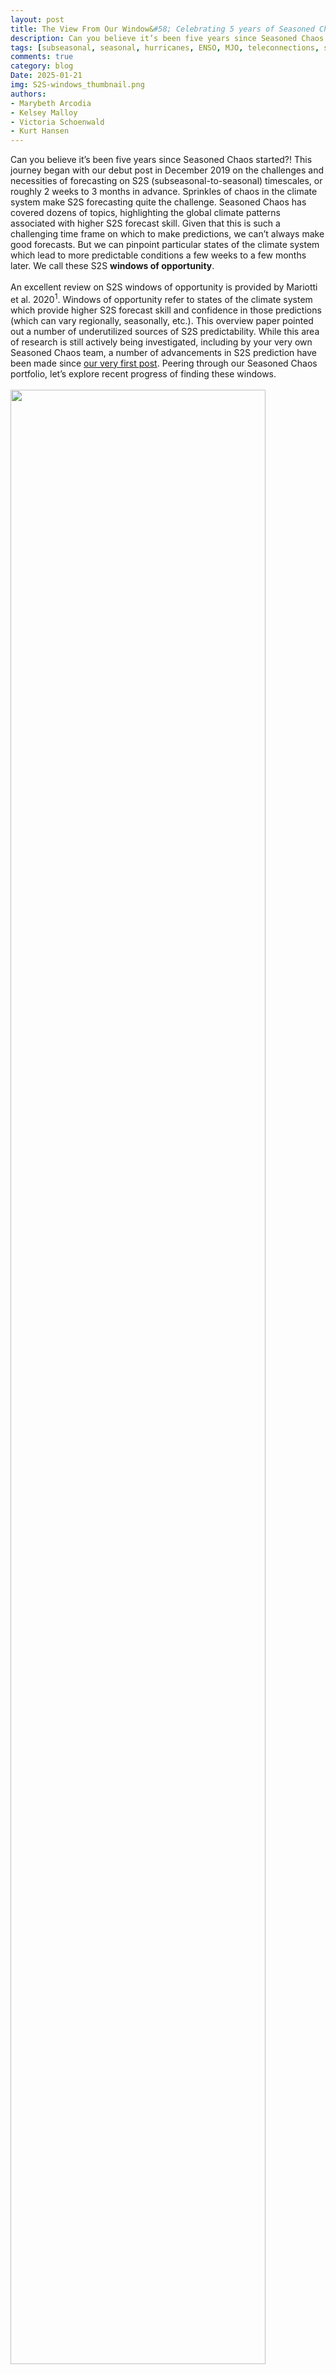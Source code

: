 ```yaml
---
layout: post
title: The View From Our Window&#58; Celebrating 5 years of Seasoned Chaos and S2S Research
description: Can you believe it’s been five years since Seasoned Chaos started?! This journey began with our debut post in December 2019 on the challenges and necessities of forecasting on S2S (subseasonal-to-seasonal) timescales, or roughly 2 weeks to 3 months in advance.
tags: [subseasonal, seasonal, hurricanes, ENSO, MJO, teleconnections, stratosphere, storms, NAO, PNA, predictability, flooding, monsoons]
comments: true
category: blog
Date: 2025-01-21
img: S2S-windows_thumbnail.png
authors:
- Marybeth Arcodia
- Kelsey Malloy
- Victoria Schoenwald
- Kurt Hansen
---
```



Can you believe it’s been five years since Seasoned Chaos started?! This journey began with our debut post in December 2019 on the challenges and necessities of forecasting on S2S (subseasonal-to-seasonal) timescales, or roughly 2 weeks to 3 months in advance. Sprinkles of chaos in the climate system make S2S forecasting quite the challenge. Seasoned Chaos has covered dozens of topics, highlighting the global climate patterns associated with higher S2S forecast skill. Given that this is such a challenging time frame on which to make predictions, we can’t always make good forecasts. But we can pinpoint particular states of the climate system which lead to more predictable conditions a few weeks to a few months later. We call these S2S **windows of opportunity**.
<br><br>
An excellent review on S2S windows of opportunity is provided by Mariotti et al. 2020<sup>1</sup>. Windows of opportunity refer to states of the climate system which provide higher S2S forecast skill and confidence in those predictions (which can vary regionally, seasonally, etc.). This overview paper pointed out a number of underutilized sources of S2S predictability. While this area of research is still actively being investigated, including by your very own Seasoned Chaos team, a number of advancements in S2S prediction have been made since [our very first post](https://seasonedchaos.github.io/a-personality-test-for-our-climate-system-the-basis-for-forecasting-in-between/). Peering through our Seasoned Chaos portfolio, let’s explore recent progress of finding these windows.
<br><br>
<img src="/assets/img/S2S-windows.png" width="90%">
<br><br>
We make a note here that this should not be seen as a comprehensive review of all progress made in S2S prediction since the start of the decade. Rather we highlight new research on topics covered by Seasoned Chaos and how these have contributed to advances in S2S prediction and general understanding of our climate system. In this post, windows of opportunity sections are organized as such: first, we give an overview of the dominant teleconnections that describe global climate, then, we outline by “impact” with discussions on remote influences (i.e., relevant sources of the predictability from the aforementioned [teleconnections](https://www.climate.gov/news-features/blogs/enso/what-are-teleconnections-connecting-earths-climate-patterns-global)).
<br>
<h2>General Climate (temperature and precipitation patterns and their extremes)</h2>

<h3><i>MJO and ENSO teleconnections</i></h3>

Starting out with some of our favorites, tropical sources of heating – primarily [MJO](https://seasonedchaos.github.io/What-Can-the-Tropics-Tell-Us-About-Next-Weeks-Weather/) and [ENSO](https://seasonedchaos.github.io/Round-1-ENSO-is-King/) – dominate S2S predictability. Need a refresher? The MJO is defined by large-scale, slow-moving storminess moving across the tropical Indian and Pacific Oceans. ENSO is defined by monthly fluctuations in the tropical Pacific sea surface temperatures (SSTs). 
<br><br>
When Western Pacific SSTs are warm, MJO activity is stronger, leading to windows of increased subseasonal forecast skill<sup>2</sup>. Errors of opportunity (the opposite of a window of opportunity, when we know we can’t predict the future well) have been identified for S2S predictions in the Northern Hemisphere based on the MJO and its summer cousin, the Boreal Summer Intraseasonal Oscillation (BSISO)<sup>3</sup>. 
<br><br>
Certain coinciding MJO and ENSO phases can lead to enhanced S2S forecast skill for U.S.<sup>4</sup> and South America<sup>5</sup> precipitation. While the MJO does lead to windows of opportunity, ENSO remains King! ENSO can impact the jet stream, leading to higher predictability of monthly circulation patterns<sup>6</sup>. Overall, ENSO has been shown to be more useful in S2S Northern Hemisphere circulation predictions than other climate patterns<sup>7</sup>.
<br>
<h3><i>Monsoon teleconnections</i></h3>

[Grab your pool floaty!](https://seasonedchaos.github.io/Part-II-Cannonball-Waves-vs-the-Perfect-Pool-Day/) Recently explored sources of (sub)tropical heating via monsoon-related BSISO and circumglobal teleconnection (CGT) can also explain S2S predictability. In general, monsoon teleconnections are emerging as important drivers of Northern Hemisphere summer weather and climate extremes. 
<br><br>
For instance, the Indian monsoon and East Asian monsoon influence mid-latitude circulation on the seasonal timescale<sup>8,9</sup>. The BSISO is linked to U.S. summer precipitation events<sup>10</sup> and U.S. west coast heat waves<sup>11,12</sup>.
<br>
<h3><i>Stratosphere teleconnections</i></h3>

Most weather happens in the troposphere, but predictability of tropospheric weather can come from the atmospheric layer directly above it – the stratosphere. The stratosphere primarily influences weather and climate over the North Atlantic region, often defined by the phase of the North Atlantic Oscillation (NAO). 
<br><br>
Significant polar vortex anomalies in the May lower stratosphere can exert significant downward influence on summer NAO<sup>13</sup>. In addition, late winter sudden stratospheric warmings (SSWs) may provide windows of opportunity. Weak polar vortex leads to more predictable regimes<sup>14</sup>. SSWs are more predictable when they are preceded by a tightening of the polar vortex away from the subtropics, and when stratospheric winds are more easterly<sup>15</sup>.
<br>
<h3><i>PNA and NAO teleconnections</i></h3>

[Our telenovela stars](https://seasonedchaos.github.io/Teleconnection-Telenovela-Pasion-of-the-Pacific-North-American-Pattern/), the Pacific-North America (PNA) pattern and NAO, remain important for describing mid-latitude circulation variability and subseasonal predictability of Northern Hemisphere climate<sup>16</sup>. Monthly (and seasonal) predictions of the NAO are only weakly related to medium-range skill. 
<br><br>
In addition to the traditional view of using PNA and NAO, weather regimes are another way to understand S2S predictability. Weather regimes by construction represent naturally persistent atmospheric states; therefore, long-lived regimes may offer S2S forecast opportunities<sup>17</sup>.
<br>
<h2>Tropical Cyclones</h2>

Tropical cyclone forecasting has been particularly difficult in the subseasonal range as our typical dynamical model approaches to forecasting don’t really work for subseasonal forecasts. However, statistical dynamical approaches to TC prediction look promising. This statistical-dynamical method uses dynamical forecasts of broader fields or “ingredients”, like a GFS forecast of vertical wind shear or convection, then statistically relates them to TC activity. With these methods, skill can be found weeks in advance. 
<br><br>
Recent studies have also shown that some predictability is coming from the mid-latitudes, a deviation from our typical tropical MJO-centric paradigm. Seasonal TC prediction in the Atlantic is tied to Rossby wave breaking events<sup>18</sup>, which is when the jet stream amplifies to the point where it folds in on itself. This can cause high shear and dry air intrusions in the Atlantic that inhibit TC activity. The MJO can influence Atlantic TC activity through extratropical pathways including Rossby wave breaking<sup>19,20</sup>. This differs from previous literature that emphasized the MJO circulation itself was what primarily influenced shear and humidity that resulted in changes in TC activity.
<br>
<h2>Severe Weather</h2>

Hurricane season is over, so it’s time to head down the [yellow brick road](https://seasonedchaos.github.io/The-Yellow-Brick-Road-to-Predicting-Severe-Storms/). Severe weather impacts, e.g., tornadoes and hail, are considered “unpredictable” past a couple hours, but broad U.S. tornado/hail activity – represented by storm “ingredients” – might be predictable on the subseasonal timescale<sup>21,22</sup>. 
<br><br>
One of the strongest S2S signals is from ENSO (#king): La Niña is linked to enhanced severe weather activity<sup>23,24</sup>, though La Niña is also linked to lower predictability (forecast skill) of severe weather events<sup>25</sup>. An active MJO makes it easier to accurately predict tornadoes and hail<sup>26</sup>, and persistent PNA events often precede impactful severe weather events<sup>27</sup>.
<br>
<h2>Atmospheric Rivers</h2>

After visiting Oz, let’s take a [whitewater rafting trip](https://seasonedchaos.github.io/Whitewater-Rafting-Down-an-Atmospheric-River/) down an atmospheric river. Windows of opportunity for S2S prediction of atmospheric rivers along the western U.S. have been identified based on the state of ENSO, the PNA pattern, and the [Arctic Oscillation](https://seasonedchaos.github.io/Things-are-getting-heated-the-science-behind-the-polar-vortex-and-stratospheric-warmings/)<sup>28</sup>. 
<br><br>
Different flavors of ENSO and MJO phases can result in higher atmospheric river predictability<sup>29</sup>. Ever important is the MJO, which is linked to western U.S. atmospheric river S2S predictability<sup>30</sup>. 
<br><br>
Stratospheric variability (like the Quasi-Biennial Oscillation (QBO) – <i>not sure what this is? Coming to a SC post near you!</i> :wink:) has also been shown recently to create windows of opportunity for S2S atmospheric river prediction, particularly during certain coinciding phases of both the MJO and QBO<sup>31,32</sup>.
<br>
<h2>Sea Levels / Coastal Flooding</h2>

Next let’s [invest](https://seasonedchaos.github.io/Flooding-the-Market/) some time on the coasts. Certain coinciding MJO and ENSO phases can lead to enhanced S2S forecast skill for U.S. coastal sea levels<sup>33</sup>. However, in the current generation of climate models, there is low seasonal forecasting skill for monthly sea level anomalies on the East Coast of the U.S. (an area of hot spots of sea level rise in recent years). This is in contrast to skillful S2S forecasts for the West Coast/Pacific<sup>34</sup>; sea surface heights along the U.S. West Coast are more predictable when extreme coastally trapped wave conditions are present<sup>35</sup>.
<br>

<h2>Emerging Tool: AI</h2>

Artificial intelligence (AI) has become a global buzzword since Seasoned Chaos first began, so it comes as no surprise that AI is being used to better our understanding and forecasting of S2S impacts. AI has been used for pinpointing teleconnections and improving extreme weather prediction. 
<br><br>
Worried about the “black box” or potential unknowns of AI? Explainable and interpretable AI can help to [identify sources of S2S predictability](https://seasonedchaos.github.io/Demystifying-Machine-Learning-in-Climate-Science/)<sup>36-39</sup>. We are currently in the dawn of purely AI-driven models for weather-to-climate forecasting, making this an exciting time for S2S forecasting developments. Some of the hottest models making weather predictions at the fraction of the speed of our traditional weather forecasting models (as of the time this article came out) such as GraphCast<sup>40</sup>, foundation models such as Aurora<sup>41</sup>, and hybrid dynamical-AI models such as NeuralGCM<sup>42</sup>. 
<br><br>

<h2>5 Years Later...</h2>

All in all, a lot of research and progress has happened over the last several years, leading to better understanding of windows of opportunity in S2S prediction. Still, there are a lot of unknowns (great, we get to keep our jobs and continue this blog!)... Are there other sources for windows of opportunity that we haven’t found yet? Is there a limit to what we can predict on S2S timescales? Plus, we did not include topics we haven’t discussed in SC that warrant their own dedicated post and investigation (e.g. the role of soil moisture in S2S prediction). 
<br><br>
<img src="/assets/img/Lang-etal-2020_S2S-prediction.jpg" width="90%">
<br><sub><i>An overview of all relevant processes involved in S2S predictability. Taken from [43].</i></sub>
<br><br>
Comment below what your favorite SC post(s) have been so far. From all of us at Seasoned Chaos, thanks for reading over these last few years! :smiley:


<br><br>
<div style="text-align: right"> <i>Written by: <a href="https://seasonedchaos.github.io/people/marybeth-arcodia/">Marybeth Arcodia</a>, <a href="https://seasonedchaos.github.io/people/kelsey-malloy/">Kelsey Malloy</a>, <a href="https://seasonedchaos.github.io/people/victoria-schoenwald/">Victoria Schoenwald</a>, <a href="https://seasonedchaos.github.io/people/kurt-hansen/">Kurt Hansen</a></div>
<div style="text-align: right"> <i>Graphics credit to: <a href="https://seasonedchaos.github.io/people/kayla-besong/">Kayla Besong</a> (thumbnail, window graphic), Lang et al. 2020 [43] (S2S Prediction)</i></div>
<br><br>
Footnotes:
<br>
1. Mariotti, Annarita, et al. "Windows of opportunity for skillful forecasts subseasonal to seasonal and beyond." *Bulletin of the American Meteorological Society* 101.5 (2020): E608-E625.<br>
2. Liu, Xiaolei, et al. "To identify the forecast skill windows of MJO based on the S2S database." *Geophysical Research Letters* 51.16 (2024): e2024GL109903.<br>
3. Cahill, Jack, et al. "Errors of Opportunity: Using Neural Networks to Predict Errors in the Global Ensemble Forecast System (GEFS) on S2S Timescales." *Weather and Forecasting* (2024).<br>  
4. Arcodia, Marybeth C., Ben P. Kirtman, and Leo SP Siqueira. "How MJO teleconnections and ENSO interference impacts US precipitation." *Journal of Climate* 33.11 (2020): 4621-4640.<br>  
5. Fernandes, L. G., and A. M. Grimm, 2023: ENSO Modulation of Global MJO and Its Impacts on South America. *Journal of Climate,* 36, 7715–7738. <br>  
6. Chapman, William E., et al. "Monthly modulations of ENSO teleconnections: Implications for potential predictability in North America." *Journal of Climate* 34.14 (2021): 5899-5921.<br>  
7. Mayer, Kirsten J., William E. Chapman, and William A. Manriquez. "Exploring the relative importance of the MJO and ENSO to North Pacific subseasonal predictability." *Geophysical Research Letters* 51.10 (2024): e2024GL108479.<br>  
8. Di Capua, G., et al. "Dominant patterns of interaction between the tropics and mid-latitudes in boreal summer: Causal relationships and the role of time-scales." *Weather and Climate Dynamics Discussions,* 2020, 1-28.<br>  
9. Malloy, K., & Kirtman, B. P. "The summer Asia–North America teleconnection and its modulation by ENSO in Community Atmosphere Model, version 5 (CAM5)." *Climate Dynamics* 59.7 (2022): 2213-2230.<br>  
10. Malloy, K., & Kirtman, B. P. "Subseasonal Great Plains Rainfall via Remote Extratropical Teleconnections: Regional Application of Theory‐Guided Causal Networks." *Journal of Geophysical Research: Atmospheres* 128.5 (2023): e2022JD037795.<br>  
11. Lin, H., Mo, R., & Vitart, F. "The 2021 western North American heatwave and its subseasonal predictions." *Geophysical Research Letters* 49.6 (2022): e2021GL097036.<br>  
12. Lubis, S. W., et al. "Enhanced Pacific Northwest heat extremes and wildfire risks induced by the boreal summer intraseasonal oscillation." *npj Climate and Atmospheric Science* 7.1 (2024): 232.<br>  
13. Dunstone, N., et al. "Skilful predictions of the summer North Atlantic Oscillation." *Communications Earth & Environment* 4.1 (2023): 409.<br>  
14. Spaeth, J., et al. "Stratospheric impact on subseasonal forecast uncertainty in the northern extratropics." *Communications Earth & Environment* 5 (2024): 126.<br>  
15. Chwat, D., et al. "Which sudden stratospheric warming events are most predictable?" *Journal of Geophysical Research: Atmospheres,* 127 (2022): e2022JD037521.<br>  
16. Yamagami, A., & Matsueda, M. "Subseasonal forecast skill for weekly mean atmospheric variability over the Northern Hemisphere in winter and its relationship to midlatitude teleconnections." *Geophysical Research Letters* 47.17 (2020): e2020GL088508.<br>  
17. Lee, S. H., Tippett, M. K., & Polvani, L. M. "A new year-round weather regime classification for North America." *Journal of Climate* 36.20 (2023): 7091-7108.<br>  
18. Jones, J. J., M. M. Bell, and P. J. Klotzbach. "Tropical and Subtropical North Atlantic Vertical Wind Shear and Seasonal Tropical Cyclone Activity." *Journal of Climate* 33 (2020): 5413–5426.<br>  
19. Hansen, K. A., et al. "Impact of MJO propagation speed on active Atlantic Tropical Cyclone activity periods." *Geophysical Research Letters* 51 (2024): e2023GL106872.<br>  
20. Chang, C.-C., et al. "An extratropical pathway for the Madden–Julian Oscillation's influence on North Atlantic tropical cyclones." *Journal of Climate* 36.24 (2023): 8539–8559.<br> 
21. Wang, H., Kumar, A., Diawara, A., DeWitt, D., & Gottschalck, J. "Dynamical–statistical prediction of week-2 severe weather for the United States." *Weather and Forecasting* 36.1 (2021): 109-125.<br>  
22. Lee, S. K., Lopez, H., Kim, D., Wittenberg, A. T., & Kumar, A. "A seasonal probabilistic outlook for tornadoes (SPOTter) in the contiguous United States based on the leading patterns of large-scale atmospheric anomalies." *Monthly Weather Review* 149.4 (2021): 901-919.<br>
23. Malloy, K., & Tippett, M. K. "A Stochastic Statistical Model for US Outbreak-Level Tornado Occurrence Based on the Large-Scale Environment." *Monthly Weather Review* 152.5 (2024): 1141-1161.<br>  
24. Tippett, M. K., Malloy, K., & Lee, S. H. "Modulation of US tornado activity by year-round North American weather regimes." *Monthly Weather Review* 152.9 (2024): 2189-2202.<br>  
25. Miller, D. E., & Gensini, V. A. "GEFSv12 High-and Low-Skill Day-10 Tornado Forecasts." *Weather and Forecasting* 38.7 (2023): 1195-1207.<br>  
26. Miller, D. E., Gensini, V. A., & Barrett, B. S. "Madden-Julian oscillation influences United States springtime tornado and hail frequency." *npj Climate and Atmospheric Science* 5.1 (2022): 37.<br>  
27. Kim, D., Lee, S. K., Lopez, H., Jeong, J. H., & Hong, J. S. "An unusually prolonged Pacific-North American pattern promoted the 2021 winter Quad-State Tornado Outbreaks." *npj Climate and Atmospheric Science* 7.1 (2024): 133. <br> 
28. Zhang, W., et al. "Subseasonal-to-seasonal (S2S) prediction of atmospheric rivers in the Northern Winter." *npj Climate and Atmospheric Science* 7.1 (2024): 275.<br>  
29. Huang, Huanping, et al. "Sources of subseasonal‐to‐seasonal predictability of atmospheric rivers and precipitation in the western United States." *Journal of Geophysical Research: Atmospheres* 126.6 (2021): e2020JD034053.<br>  
30. Zhang, Zhenhai, et al. "Multi‐Model Subseasonal Prediction Skill Assessment of Water Vapor Transport Associated With Atmospheric Rivers Over the Western US." *Journal of Geophysical Research: Atmospheres* 128.7 (2023): e2022JD037608.<br>  
31. Mayer, Kirsten J., and Elizabeth A. Barnes. "Subseasonal midlatitude prediction skill following quasi-biennial oscillation and Madden–Julian Oscillation activity." *Weather and Climate Dynamics* 1.1 (2020): 247-259.<br>  
32. Castellano, Christopher M., et al. "Development of a statistical subseasonal forecast tool to predict California atmospheric rivers and precipitation based on MJO and QBO activity." *Journal of Geophysical Research: Atmospheres* 128.6 (2023): e2022JD037360.<br>  
33. Arcodia, Marybeth C., Emily Becker, and Ben P. Kirtman. "Subseasonal Variability of US Coastal Sea Level from MJO and ENSO Teleconnection Interference." *Weather and Forecasting* 39.2 (2024): 441-458.<br>  
34. Long, X., et al. "Seasonal forecasting skill of sea‐level anomalies in a multi‐model prediction framework." *Journal of Geophysical Research: Oceans* 126.6 (2021): e2020JC017060.<br>  
35. Amaya, D. J., et al. "Subseasonal‐to‐seasonal forecast skill in the California Current System and its connection to coastal Kelvin waves." *Journal of Geophysical Research: Oceans* 127.1 (2022): e2021JC017892.<br>  
36. Mayer, K. J., & Barnes, E. A. "Subseasonal forecasts of opportunity identified by an explainable neural network." *Geophysical Research Letters* 48.10 (2021): e2020GL092092.<br>  
37. Molina, Maria J., et al. "A review of recent and emerging machine learning applications for climate variability and weather phenomena." *Artificial Intelligence for the Earth Systems* 2.4 (2023): 220086.<br>  
38. Arcodia, Marybeth C., et al. "Assessing decadal variability of subseasonal forecasts of opportunity using explainable AI." *Environmental Research: Climate* 2.4 (2023): 045002.<br>  
39. Arcodia, M., et al. "Sea Surface Salinity Provides Subseasonal Predictability for Forecasts of Opportunity of U.S. Summertime." *Environmental Research: Climate* (2024).<br>  
40. Lam, Remi, et al. "Learning Skillful Medium-Range Global Weather Forecasting." *Science* 382.6677 (2023): 1416–1421.<br>  
41. Bodnar, Cristian, et al. "Aurora: A foundation model of the atmosphere." *arXiv preprint* arXiv:2405.13063 (2024).<br>  
42. Kochkov, Dmitrii, et al. "Neural general circulation models for weather and climate." *Nature* 632.8027 (2024): 1060-1066.<br>  
43. Lang, A. L., Pegion, K., & Barnes, E. A. (2020). Introduction to special collection: “Bridging weather and climate: Subseasonal-to-seasonal (S2S) prediction”. Journal of Geophysical Research: Atmospheres, 125, e2019JD031833.<br>





